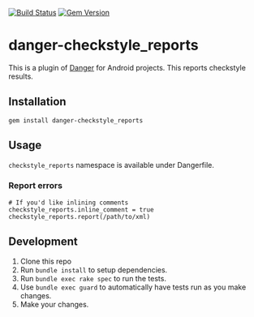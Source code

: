 [![Build Status](https://travis-ci.com/jmatsu/danger-checkstyle_reports.svg?branch=master)](https://travis-ci.com/jmatsu/danger-checkstyle_reports) [![Gem Version](https://badge.fury.io/rb/danger-checkstyle_reports.svg)](https://badge.fury.io/rb/danger-checkstyle_reports)

# danger-checkstyle_reports

This is a plugin of [Danger](https://github.com/danger/danger) for Android projects.
This reports checkstyle results.

## Installation

`gem install danger-checkstyle_reports`

## Usage

`checkstyle_reports` namespace is available under Dangerfile.
    
### Report errors

```
# If you'd like inlining comments
checkstyle_reports.inline_comment = true
checkstyle_reports.report(/path/to/xml)
```

## Development

1. Clone this repo
2. Run `bundle install` to setup dependencies.
3. Run `bundle exec rake spec` to run the tests.
4. Use `bundle exec guard` to automatically have tests run as you make changes.
5. Make your changes.
